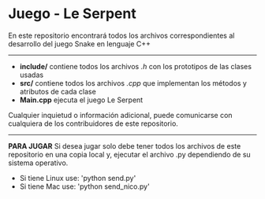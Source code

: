 # Juego - Le Serpent

En este repositorio encontrará todos los archivos correspondientes al desarrollo del juego Snake en lenguaje C++

--- 

- **include/** contiene todos los archivos *.h* con los prototipos de las clases usadas
- **src/** contiene todos los archivos *.cpp* que implementan los métodos y atributos de cada clase
- **Main.cpp** ejecuta el juego Le Serpent

Cualquier inquietud o información adicional, puede comunicarse con cualquiera de los contribuidores de este repositorio.

---

**PARA JUGAR**
Si desea jugar solo debe tener todos los archivos de este repositorio en una copia local y, ejecutar el archivo .py dependiendo de su sistema operativo.

- Si tiene Linux use: 'python send.py'
- Si tiene Mac use: 'python send_nico.py'


